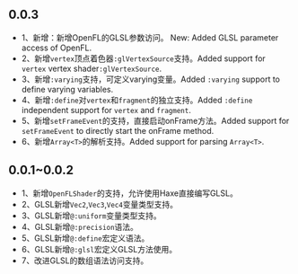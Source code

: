 ## 0.0.3
- 1、新增：新增OpenFL的GLSL参数访问。 New: Added GLSL parameter access of OpenFL.
- 2、新增`vertex`顶点着色器`:glVertexSource`支持。Added support for `vertex` vertex shader`:glVertexSource`.
- 3、新增`:varying`支持，可定义varying变量。Added `:varying` support to define varying variables.
- 4、新增`:define`对`vertex`和`fragment`的独立支持。Added `:define` independent support for `vertex` and `fragment`.
- 5、新增`setFrameEvent`的支持，直接启动onFrame方法。Added support for `setFrameEvent` to directly start the onFrame method.
- 6、新增`Array<T>`的解析支持。Added support for parsing `Array<T>`.

## 0.0.1~0.0.2
- 1、新增`OpenFLShader`的支持，允许使用Haxe直接编写GLSL。
- 2、GLSL新增`Vec2`,`Vec3`,`Vec4`变量类型支持。
- 3、GLSL新增`@:uniform`变量类型支持。
- 4、GLSL新增`@:precision`语法。
- 5、GLSL新增`@:define`宏定义语法。
- 6、GLSL新增`@:glsl`宏定义GLSL方法使用。
- 7、改进GLSL的数组语法访问支持。